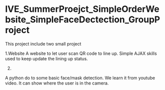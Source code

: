 # IVE_SummerProejct_SimpleOrderWebsite_SimpleFaceDectection_GroupProject
This project include two small project

1.Website
A website to let user scan QR code to line up. Simple AJAX skills used to keep update the lining up status.

2.
A python do to some basic face/mask detection. We learn it from youtube video. It can show where the user is in the camera.
